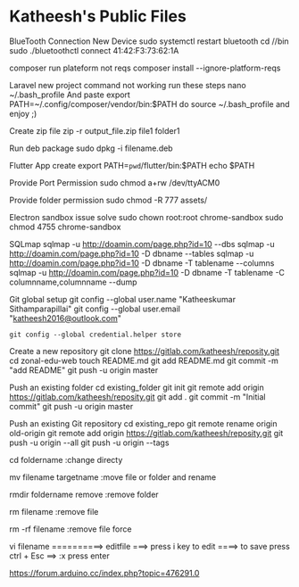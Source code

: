# Katheesh's Public Files
BlueTooth Connection New Device
	sudo systemctl restart bluetooth
	cd //bin
	sudo ./bluetoothctl
	connect 41:42:F3:73:62:1A
	
composer run plateform not reqs
	composer install --ignore-platform-reqs
	
Laravel new project command not working run these steps
	nano ~/.bash_profile 
	And paste
	export PATH=~/.config/composer/vendor/bin:$PATH
	do source ~/.bash_profile and enjoy ;)

Create zip file
	zip -r output_file.zip file1 folder1

Run deb package 
	sudo dpkg -i filename.deb

Flutter App create 
	export PATH=`pwd`/flutter/bin:$PATH
	echo $PATH

Provide Port Permission
	sudo chmod a+rw /dev/ttyACM0

Provide folder permission
	sudo chmod -R 777 assets/

Electron sandbox issue solve
	sudo chown root:root chrome-sandbox
	sudo chmod 4755 chrome-sandbox

SQLmap
	sqlmap -u http://doamin.com/page.php?id=10 --dbs
	sqlmap -u http://doamin.com/page.php?id=10 -D dbname --tables
	sqlmap -u http://doamin.com/page.php?id=10 -D dbname -T tablename --columns
	sqlmap -u http://doamin.com/page.php?id=10 -D dbname -T tablename -C columnname,columnname --dump

Git global setup
	git config --global user.name "Katheeskumar Sithamparapillai"
	git config --global user.email "katheesh2016@outlook.com"
	
	git config --global credential.helper store

Create a new repository
	git clone https://gitlab.com/katheesh/reposity.git
	cd zonal-edu-web
	touch README.md
	git add README.md
	git commit -m "add README"
	git push -u origin master

Push an existing folder
	cd existing_folder
	git init
	git remote add origin https://gitlab.com/katheesh/reposity.git
	git add .
	git commit -m "Initial commit"
	git push -u origin master

Push an existing Git repository
	cd existing_repo
	git remote rename origin old-origin
	git remote add origin https://gitlab.com/katheesh/reposity.git
	git push -u origin --all
	git push -u origin --tags


cd foldername   	:change directy

mv filename targetname  :move file or folder and rename

rmdir foldername remove :remove folder

rm filename		:remove file

rm -rf filename   	:remove file force

vi filename ==========> editfile ===> press i key to edit   ====> to save press ctrl + Esc  ==> :x press enter 


https://forum.arduino.cc/index.php?topic=476291.0
































